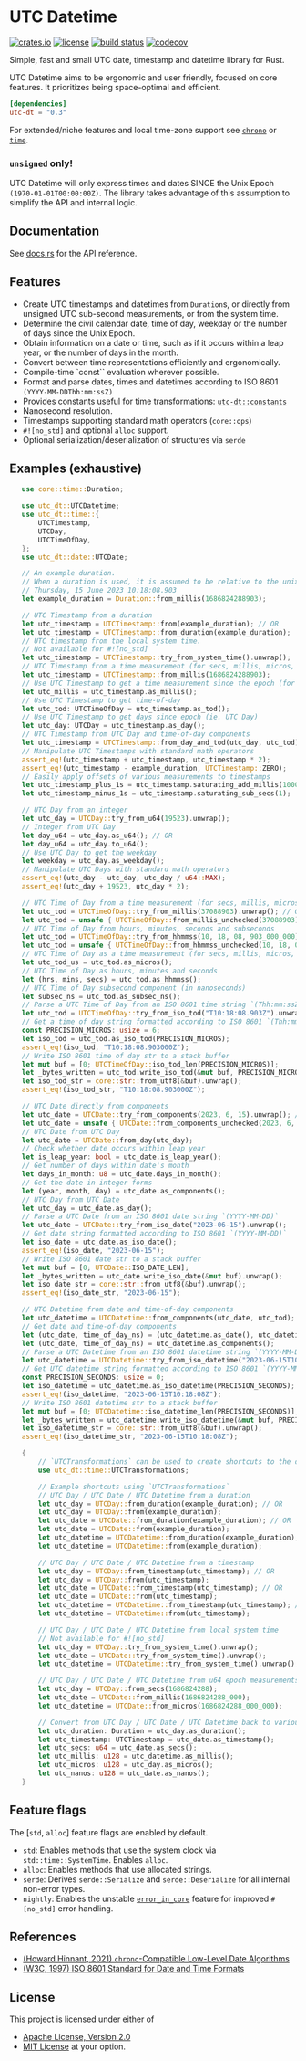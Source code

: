 # UTC Datetime

[![crates.io](https://img.shields.io/crates/v/utc-dt?style=flat-square&logo=rust)](https://crates.io/crates/utc-dt)
[![license](https://img.shields.io/badge/license-Apache--2.0_OR_MIT-blue?style=flat-square)](#license)
[![build status](https://img.shields.io/github/actions/workflow/status/uniciant/utc-datetime/rust.yml?branch=main&style=flat-square&logo=github)](https://github.com/uniciant/utc-datetime/actions)
[![codecov](https://codecov.io/gh/uniciant/utc-datetime/branch/main/graph/badge.svg?token=XTOHZ187TY)](https://codecov.io/gh/uniciant/utc-datetime)

Simple, fast and small UTC date, timestamp and datetime library for Rust.

UTC Datetime aims to be ergonomic and user friendly, focused on core features.
It prioritizes being space-optimal and efficient.

```toml
[dependencies]
utc-dt = "0.3"
```
For extended/niche features and local time-zone support see [`chrono`](https://github.com/chronotope/chrono) or [`time`](https://github.com/time-rs/time).

### `unsigned` only!
UTC Datetime will only express times and dates SINCE the Unix Epoch `(1970-01-01T00:00:00Z)`.
The library takes advantage of this assumption to simplify the API and internal logic.

## Documentation
See [docs.rs](https://docs.rs/utc-dt) for the API reference.

## Features
- Create UTC timestamps and datetimes from `Duration`s, or directly from unsigned UTC sub-second measurements, or from the system time.
- Determine the civil calendar date, time of day, weekday or the number of days since the Unix Epoch.
- Obtain information on a date or time, such as if it occurs within a leap year, or the number of days in the month.
- Convert between time representations efficiently and ergonomically.
- Compile-time `const`` evaluation wherever possible.
- Format and parse dates, times and datetimes according to ISO 8601 `(YYYY-MM-DDThh:mm:ssZ)`
- Provides constants useful for time transformations: [`utc-dt::constants`](https://docs.rs/utc-dt/latest/utc_dt/constants/index.html)
- Nanosecond resolution.
- Timestamps supporting standard math operators (`core::ops`)
- `#![no_std]` and optional `alloc` support.
- Optional serialization/deserialization of structures via `serde`

## Examples (exhaustive)
 ```rust
    use core::time::Duration;

    use utc_dt::UTCDatetime;
    use utc_dt::time::{
        UTCTimestamp,
        UTCDay,
        UTCTimeOfDay,
    };
    use utc_dt::date::UTCDate;

    // An example duration.
    // When a duration is used, it is assumed to be relative to the unix epoch.
    // Thursday, 15 June 2023 10:18:08.903
    let example_duration = Duration::from_millis(1686824288903);

    // UTC Timestamp from a duration
    let utc_timestamp = UTCTimestamp::from(example_duration); // OR
    let utc_timestamp = UTCTimestamp::from_duration(example_duration);
    // UTC timestamp from the local system time.
    // Not available for #![no_std]
    let utc_timestamp = UTCTimestamp::try_from_system_time().unwrap();
    // UTC Timestamp from a time measurement (for secs, millis, micros, nanos)
    let utc_timestamp = UTCTimestamp::from_millis(1686824288903);
    // Use UTC Timestamp to get a time measurement since the epoch (for secs, millis, micros, nanos)
    let utc_millis = utc_timestamp.as_millis();
    // Use UTC Timestamp to get time-of-day
    let utc_tod: UTCTimeOfDay = utc_timestamp.as_tod();
    // Use UTC Timestamp to get days since epoch (ie. UTC Day)
    let utc_day: UTCDay = utc_timestamp.as_day();
    // UTC Timestamp from UTC Day and time-of-day components
    let utc_timestamp = UTCTimestamp::from_day_and_tod(utc_day, utc_tod);
    // Manipulate UTC Timestamps with standard math operators
    assert_eq!(utc_timestamp + utc_timestamp, utc_timestamp * 2);
    assert_eq!(utc_timestamp - example_duration, UTCTimestamp::ZERO);
    // Easily apply offsets of various measurements to timestamps
    let utc_timestamp_plus_1s = utc_timestamp.saturating_add_millis(1000);
    let utc_timestamp_minus_1s = utc_timestamp.saturating_sub_secs(1);

    // UTC Day from an integer
    let utc_day = UTCDay::try_from_u64(19523).unwrap();
    // Integer from UTC Day
    let day_u64 = utc_day.as_u64(); // OR
    let day_u64 = utc_day.to_u64();
    // Use UTC Day to get the weekday
    let weekday = utc_day.as_weekday();
    // Manipulate UTC Days with standard math operators
    assert_eq!(utc_day - utc_day, utc_day / u64::MAX);
    assert_eq!(utc_day + 19523, utc_day * 2);

    // UTC Time of Day from a time measurement (for secs, millis, micros, nanos)
    let utc_tod = UTCTimeOfDay::try_from_millis(37088903).unwrap(); // OR
    let utc_tod = unsafe { UTCTimeOfDay::from_millis_unchecked(37088903) };
    // UTC Time of Day from hours, minutes, seconds and subseconds
    let utc_tod = UTCTimeOfDay::try_from_hhmmss(10, 18, 08, 903_000_000).unwrap(); // OR
    let utc_tod = unsafe { UTCTimeOfDay::from_hhmmss_unchecked(10, 18, 08, 903_000_000) };
    // UTC Time of Day as a time measurement (for secs, millis, micros, nanos)
    let utc_tod_us = utc_tod.as_micros();
    // UTC Time of Day as hours, minutes and seconds
    let (hrs, mins, secs) = utc_tod.as_hhmmss();
    // UTC Time of Day subsecond component (in nanoseconds)
    let subsec_ns = utc_tod.as_subsec_ns();
    // Parse a UTC Time of Day from an ISO 8601 time string `(Thh:mm:ssZ)`
    let utc_tod = UTCTimeOfDay::try_from_iso_tod("T10:18:08.903Z").unwrap();
    // Get a time of day string formatted according to ISO 8601 `(Thh:mm:ssZ)`
    const PRECISION_MICROS: usize = 6;
    let iso_tod = utc_tod.as_iso_tod(PRECISION_MICROS);
    assert_eq!(iso_tod, "T10:18:08.903000Z");
    // Write ISO 8601 time of day str to a stack buffer
    let mut buf = [0; UTCTimeOfDay::iso_tod_len(PRECISION_MICROS)];
    let _bytes_written = utc_tod.write_iso_tod(&mut buf, PRECISION_MICROS).unwrap();
    let iso_tod_str = core::str::from_utf8(&buf).unwrap();
    assert_eq!(iso_tod_str, "T10:18:08.903000Z");

    // UTC Date directly from components
    let utc_date = UTCDate::try_from_components(2023, 6, 15).unwrap(); // OR
    let utc_date = unsafe { UTCDate::from_components_unchecked(2023, 6, 15) };
    // UTC Date from UTC Day
    let utc_date = UTCDate::from_day(utc_day);
    // Check whether date occurs within leap year
    let is_leap_year: bool = utc_date.is_leap_year();
    // Get number of days within date's month
    let days_in_month: u8 = utc_date.days_in_month();
    // Get the date in integer forms
    let (year, month, day) = utc_date.as_components();
    // UTC Day from UTC Date
    let utc_day = utc_date.as_day();
    // Parse a UTC Date from an ISO 8601 date string `(YYYY-MM-DD)`
    let utc_date = UTCDate::try_from_iso_date("2023-06-15").unwrap();
    // Get date string formatted according to ISO 8601 `(YYYY-MM-DD)`
    let iso_date = utc_date.as_iso_date();
    assert_eq!(iso_date, "2023-06-15");
    // Write ISO 8601 date str to a stack buffer
    let mut buf = [0; UTCDate::ISO_DATE_LEN];
    let _bytes_written = utc_date.write_iso_date(&mut buf).unwrap();
    let iso_date_str = core::str::from_utf8(&buf).unwrap();
    assert_eq!(iso_date_str, "2023-06-15");

    // UTC Datetime from date and time-of-day components
    let utc_datetime = UTCDatetime::from_components(utc_date, utc_tod);
    // Get date and time-of-day components
    let (utc_date, time_of_day_ns) = (utc_datetime.as_date(), utc_datetime.as_tod()); // OR
    let (utc_date, time_of_day_ns) = utc_datetime.as_components();
    // Parse a UTC Datetime from an ISO 8601 datetime string `(YYYY-MM-DDThh:mm:ssZ)`
    let utc_datetime = UTCDatetime::try_from_iso_datetime("2023-06-15T10:18:08.903Z").unwrap();
    // Get UTC datetime string formatted according to ISO 8601 `(YYYY-MM-DDThh:mm:ssZ)`
    const PRECISION_SECONDS: usize = 0;
    let iso_datetime = utc_datetime.as_iso_datetime(PRECISION_SECONDS);
    assert_eq!(iso_datetime, "2023-06-15T10:18:08Z");
    // Write ISO 8601 datetime str to a stack buffer
    let mut buf = [0; UTCDatetime::iso_datetime_len(PRECISION_SECONDS)];
    let _bytes_written = utc_datetime.write_iso_datetime(&mut buf, PRECISION_SECONDS).unwrap();
    let iso_datetime_str = core::str::from_utf8(&buf).unwrap();
    assert_eq!(iso_datetime_str, "2023-06-15T10:18:08Z");

    {
        // `UTCTransformations` can be used to create shortcuts to the desired type!
        use utc_dt::time::UTCTransformations;

        // Example shortcuts using `UTCTransformations`
        // UTC Day / UTC Date / UTC Datetime from a duration
        let utc_day = UTCDay::from_duration(example_duration); // OR
        let utc_day = UTCDay::from(example_duration);
        let utc_date = UTCDate::from_duration(example_duration); // OR
        let utc_date = UTCDate::from(example_duration);
        let utc_datetime = UTCDatetime::from_duration(example_duration); // OR
        let utc_datetime = UTCDatetime::from(example_duration);

        // UTC Day / UTC Date / UTC Datetime from a timestamp
        let utc_day = UTCDay::from_timestamp(utc_timestamp); // OR
        let utc_day = UTCDay::from(utc_timestamp);
        let utc_date = UTCDate::from_timestamp(utc_timestamp); // OR
        let utc_date = UTCDate::from(utc_timestamp);
        let utc_datetime = UTCDatetime::from_timestamp(utc_timestamp); // OR
        let utc_datetime = UTCDatetime::from(utc_timestamp);

        // UTC Day / UTC Date / UTC Datetime from local system time
        // Not available for #![no_std]
        let utc_day = UTCDay::try_from_system_time().unwrap();
        let utc_date = UTCDate::try_from_system_time().unwrap();
        let utc_datetime = UTCDatetime::try_from_system_time().unwrap();

        // UTC Day / UTC Date / UTC Datetime from u64 epoch measurements
        let utc_day = UTCDay::from_secs(1686824288);
        let utc_date = UTCDate::from_millis(1686824288_000);
        let utc_datetime = UTCDate::from_micros(1686824288_000_000);

        // Convert from UTC Day / UTC Date / UTC Datetime back to various types
        let utc_duration: Duration = utc_day.as_duration();
        let utc_timestamp: UTCTimestamp = utc_date.as_timestamp();
        let utc_secs: u64 = utc_date.as_secs();
        let utc_millis: u128 = utc_datetime.as_millis();
        let utc_micros: u128 = utc_day.as_micros();
        let utc_nanos: u128 = utc_date.as_nanos();
    }
```

## Feature flags
The [`std`, `alloc`] feature flags are enabled by default.
- `std`: Enables methods that use the system clock via `std::time::SystemTime`. Enables `alloc`.
- `alloc`: Enables methods that use allocated strings.
- `serde`: Derives `serde::Serialize` and `serde::Deserialize` for all internal non-error types.
- `nightly`: Enables the unstable [`error_in_core`](https://github.com/rust-lang/rust/issues/103765) feature for improved `#[no_std]` error handling.

## References
- [(Howard Hinnant, 2021) `chrono`-Compatible Low-Level Date Algorithms](http://howardhinnant.github.io/date_algorithms.html)
- [(W3C, 1997) ISO 8601 Standard for Date and Time Formats](https://www.w3.org/TR/NOTE-datetime)

## License
This project is licensed under either of
* [Apache License, Version 2.0](https://www.apache.org/licenses/LICENSE-2.0)
* [MIT License](https://opensource.org/licenses/MIT)
at your option.